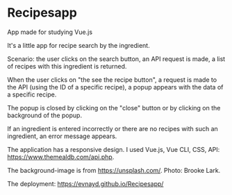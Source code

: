 # Recipesapp

App made for studying Vue.js

It's a little app for recipe search by the ingredient.

Scenario: the user clicks on the search button, an API request is made, a list of recipes with this ingredient is returned.

When the user clicks on "the see the recipe button", a request is made to the API (using the ID of a specific recipe), a popup appears with the data of a specific recipe.

The popup is closed by clicking on the "close" button or by clicking on the background of the popup.

If an ingredient is entered incorrectly or there are no recipes with such an ingredient, an error message appears.

The application has a responsive design. 
I used Vue.js, Vue CLI, CSS, API: https://www.themealdb.com/api.php.

The background-image is from https://unsplash.com/. Photo: Brooke Lark.

The deployment: https://evnayd.github.io/Recipesapp/
